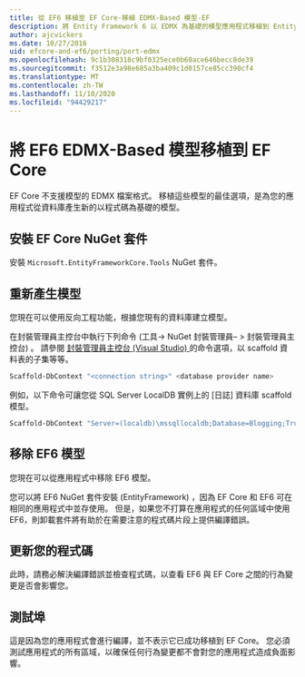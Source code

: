 ```yaml
---
title: 從 EF6 移植至 EF Core-移植 EDMX-Based 模型-EF
description: 將 Entity Framework 6 以 EDMX 為基礎的模型應用程式移植到 Entity Framework Core 的特定資訊
author: ajcvickers
ms.date: 10/27/2016
uid: efcore-and-ef6/porting/port-edmx
ms.openlocfilehash: 9c1b308318c9bf0325ece0b60ace646becc8de39
ms.sourcegitcommit: f3512e3a98e685a3ba409c1d0157ce85cc390cf4
ms.translationtype: MT
ms.contentlocale: zh-TW
ms.lasthandoff: 11/10/2020
ms.locfileid: "94429217"
---
```

# <a name="porting-an-ef6-edmx-based-model-to-ef-core"></a>將 EF6 EDMX-Based 模型移植到 EF Core

EF Core 不支援模型的 EDMX 檔案格式。 移植這些模型的最佳選項，是為您的應用程式從資料庫產生新的以程式碼為基礎的模型。

## <a name="install-ef-core-nuget-packages"></a>安裝 EF Core NuGet 套件

安裝 `Microsoft.EntityFrameworkCore.Tools` NuGet 套件。

## <a name="regenerate-the-model"></a>重新產生模型

您現在可以使用反向工程功能，根據您現有的資料庫建立模型。

在封裝管理員主控台中執行下列命令 (工具-> NuGet 封裝管理員– > 封裝管理員主控台) 。 請參閱 [封裝管理員主控台 (Visual Studio) ](xref:core/cli/powershell) 的命令選項，以 scaffold 資料表的子集等等。

```powershell
Scaffold-DbContext "<connection string>" <database provider name>
```

例如，以下命令可讓您從 SQL Server LocalDB 實例上的 [日誌] 資料庫 scaffold 模型。

```powershell
Scaffold-DbContext "Server=(localdb)\mssqllocaldb;Database=Blogging;Trusted_Connection=True;" Microsoft.EntityFrameworkCore.SqlServer
```

## <a name="remove-ef6-model"></a>移除 EF6 模型

您現在可以從應用程式中移除 EF6 模型。

您可以將 EF6 NuGet 套件安裝 (EntityFramework) ，因為 EF Core 和 EF6 可在相同的應用程式中並存使用。 但是，如果您不打算在應用程式的任何區域中使用 EF6，則卸載套件將有助於在需要注意的程式碼片段上提供編譯錯誤。

## <a name="update-your-code"></a>更新您的程式碼

此時，請務必解決編譯錯誤並檢查程式碼，以查看 EF6 與 EF Core 之間的行為變更是否會影響您。

## <a name="test-the-port"></a>測試埠

這是因為您的應用程式會進行編譯，並不表示它已成功移植到 EF Core。 您必須測試應用程式的所有區域，以確保任何行為變更都不會對您的應用程式造成負面影響。
